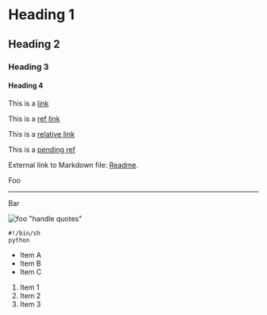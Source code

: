 # Heading 1

## Heading 2

### Heading 3

#### Heading 4

This is a [link](http://example.com "Example")

This is a [ref link][example]

This is a [relative link](/example)

This is a [pending ref](index)


[example]: http://example.com/foobar "Example"

External link to Markdown file: [Readme](https://github.com/readthedocs/recommonmark/blob/master/README.md).

Foo

----

Bar

![foo "handle quotes"](/image.png "Example")

    #!/bin/sh
    python

* Item A
* Item B
* Item C

1. Item 1
2. Item 2
3. Item 3
